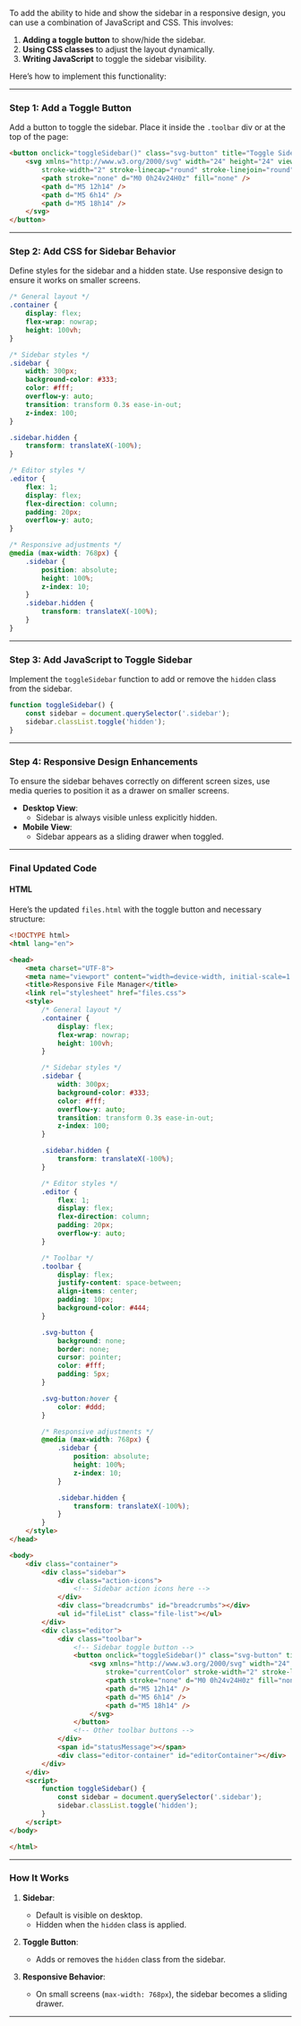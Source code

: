 To add the ability to hide and show the sidebar in a responsive design, you can use a combination of JavaScript and CSS. This involves:

1. **Adding a toggle button** to show/hide the sidebar.
2. **Using CSS classes** to adjust the layout dynamically.
3. **Writing JavaScript** to toggle the sidebar visibility.

Here’s how to implement this functionality:

---

### **Step 1: Add a Toggle Button**
Add a button to toggle the sidebar. Place it inside the `.toolbar` div or at the top of the page:

```html
<button onclick="toggleSidebar()" class="svg-button" title="Toggle Sidebar">
    <svg xmlns="http://www.w3.org/2000/svg" width="24" height="24" viewBox="0 0 24 24" fill="none" stroke="currentColor"
        stroke-width="2" stroke-linecap="round" stroke-linejoin="round">
        <path stroke="none" d="M0 0h24v24H0z" fill="none" />
        <path d="M5 12h14" />
        <path d="M5 6h14" />
        <path d="M5 18h14" />
    </svg>
</button>
```

---

### **Step 2: Add CSS for Sidebar Behavior**
Define styles for the sidebar and a hidden state. Use responsive design to ensure it works on smaller screens.

```css
/* General layout */
.container {
    display: flex;
    flex-wrap: nowrap;
    height: 100vh;
}

/* Sidebar styles */
.sidebar {
    width: 300px;
    background-color: #333;
    color: #fff;
    overflow-y: auto;
    transition: transform 0.3s ease-in-out;
    z-index: 100;
}

.sidebar.hidden {
    transform: translateX(-100%);
}

/* Editor styles */
.editor {
    flex: 1;
    display: flex;
    flex-direction: column;
    padding: 20px;
    overflow-y: auto;
}

/* Responsive adjustments */
@media (max-width: 768px) {
    .sidebar {
        position: absolute;
        height: 100%;
        z-index: 10;
    }
    .sidebar.hidden {
        transform: translateX(-100%);
    }
}
```

---

### **Step 3: Add JavaScript to Toggle Sidebar**
Implement the `toggleSidebar` function to add or remove the `hidden` class from the sidebar.

```javascript
function toggleSidebar() {
    const sidebar = document.querySelector('.sidebar');
    sidebar.classList.toggle('hidden');
}
```

---

### **Step 4: Responsive Design Enhancements**
To ensure the sidebar behaves correctly on different screen sizes, use media queries to position it as a drawer on smaller screens.

- **Desktop View**:
  - Sidebar is always visible unless explicitly hidden.
- **Mobile View**:
  - Sidebar appears as a sliding drawer when toggled.

---

### **Final Updated Code**

#### **HTML**
Here’s the updated `files.html` with the toggle button and necessary structure:

```html
<!DOCTYPE html>
<html lang="en">

<head>
    <meta charset="UTF-8">
    <meta name="viewport" content="width=device-width, initial-scale=1.0">
    <title>Responsive File Manager</title>
    <link rel="stylesheet" href="files.css">
    <style>
        /* General layout */
        .container {
            display: flex;
            flex-wrap: nowrap;
            height: 100vh;
        }

        /* Sidebar styles */
        .sidebar {
            width: 300px;
            background-color: #333;
            color: #fff;
            overflow-y: auto;
            transition: transform 0.3s ease-in-out;
            z-index: 100;
        }

        .sidebar.hidden {
            transform: translateX(-100%);
        }

        /* Editor styles */
        .editor {
            flex: 1;
            display: flex;
            flex-direction: column;
            padding: 20px;
            overflow-y: auto;
        }

        /* Toolbar */
        .toolbar {
            display: flex;
            justify-content: space-between;
            align-items: center;
            padding: 10px;
            background-color: #444;
        }

        .svg-button {
            background: none;
            border: none;
            cursor: pointer;
            color: #fff;
            padding: 5px;
        }

        .svg-button:hover {
            color: #ddd;
        }

        /* Responsive adjustments */
        @media (max-width: 768px) {
            .sidebar {
                position: absolute;
                height: 100%;
                z-index: 10;
            }

            .sidebar.hidden {
                transform: translateX(-100%);
            }
        }
    </style>
</head>

<body>
    <div class="container">
        <div class="sidebar">
            <div class="action-icons">
                <!-- Sidebar action icons here -->
            </div>
            <div class="breadcrumbs" id="breadcrumbs"></div>
            <ul id="fileList" class="file-list"></ul>
        </div>
        <div class="editor">
            <div class="toolbar">
                <!-- Sidebar toggle button -->
                <button onclick="toggleSidebar()" class="svg-button" title="Toggle Sidebar">
                    <svg xmlns="http://www.w3.org/2000/svg" width="24" height="24" viewBox="0 0 24 24" fill="none"
                        stroke="currentColor" stroke-width="2" stroke-linecap="round" stroke-linejoin="round">
                        <path stroke="none" d="M0 0h24v24H0z" fill="none" />
                        <path d="M5 12h14" />
                        <path d="M5 6h14" />
                        <path d="M5 18h14" />
                    </svg>
                </button>
                <!-- Other toolbar buttons -->
            </div>
            <span id="statusMessage"></span>
            <div class="editor-container" id="editorContainer"></div>
        </div>
    </div>
    <script>
        function toggleSidebar() {
            const sidebar = document.querySelector('.sidebar');
            sidebar.classList.toggle('hidden');
        }
    </script>
</body>

</html>
```

---

### **How It Works**
1. **Sidebar**:
   - Default is visible on desktop.
   - Hidden when the `hidden` class is applied.

2. **Toggle Button**:
   - Adds or removes the `hidden` class from the sidebar.

3. **Responsive Behavior**:
   - On small screens (`max-width: 768px`), the sidebar becomes a sliding drawer.

---